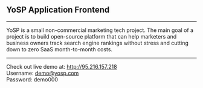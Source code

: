 ## YoSP Application Frontend

---

YoSP is a small non-commercial marketing tech project. The main goal of a project is to build open-source platform that can help marketers and business owners track search engine rankings without stress and cutting down to zero SaaS month-to-month costs.

--- 

Check out live demo at: http://95.216.157.218  
Username: demo@yosp.com  
Password: demo000  
